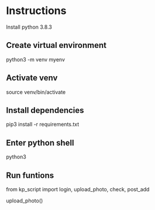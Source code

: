 # Instructions

Install python 3.8.3

## Create virtual environment

python3 -m venv myenv

## Activate venv

source venv/bin/activate

## Install dependencies

pip3 install -r requirements.txt

##  Enter python shell

python3

##  Run funtions

from kp_script import login, upload_photo, check, post_add

upload_photo()

